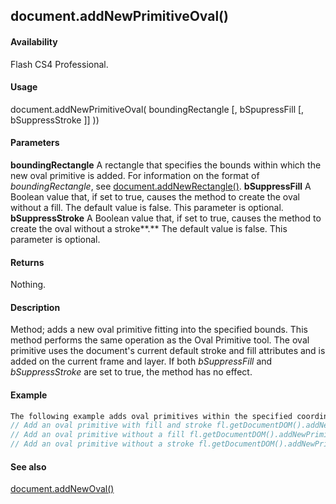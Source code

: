 ## document.addNewPrimitiveOval()

#### Availability

Flash CS4 Professional.

#### Usage

document.addNewPrimitiveOval( boundingRectangle \[, bSpupressFill \[, bSuppressStroke \]\] ))

#### Parameters

**boundingRectangle** A rectangle that specifies the bounds within which the new oval primitive is added. For information on the format of *boundingRectangle*, see [document.addNewRectangle()](#!AdobeDocs/developers-animatesdk-docs/master/Document_object/docume10.md).
**bSuppressFill** A Boolean value that, if set to true, causes the method to create the oval without a fill. The default value is false. This parameter is optional.
**bSuppressStroke** A Boolean value that, if set to true, causes the method to create the oval without a stroke**.** The default value is false. This parameter is optional.

#### Returns

Nothing.

#### Description

Method; adds a new oval primitive fitting into the specified bounds. This method performs the same operation as the Oval Primitive tool. The oval primitive uses the document's current default stroke and fill attributes and is added on the current frame and layer. If both *bSuppressFill* and *bSuppressStroke* are set to true, the method has no effect.

#### Example

```javascript
The following example adds oval primitives within the specified coordinates, with and without fill and stroke:
// Add an oval primitive with fill and stroke fl.getDocumentDOM().addNewPrimitiveOval({left:0,top:0,right:100,bottom:100});
// Add an oval primitive without a fill fl.getDocumentDOM().addNewPrimitiveOval({left:100,top:100,right:200,bottom:200}, true);
// Add an oval primitive without a stroke fl.getDocumentDOM().addNewPrimitiveOval({left:200,top:200,right:300,bottom:300},false,true);

```
#### See also

[document.addNewOval()](#!AdobeDocs/developers-animatesdk-docs/master/Document_object/documen6.md)
